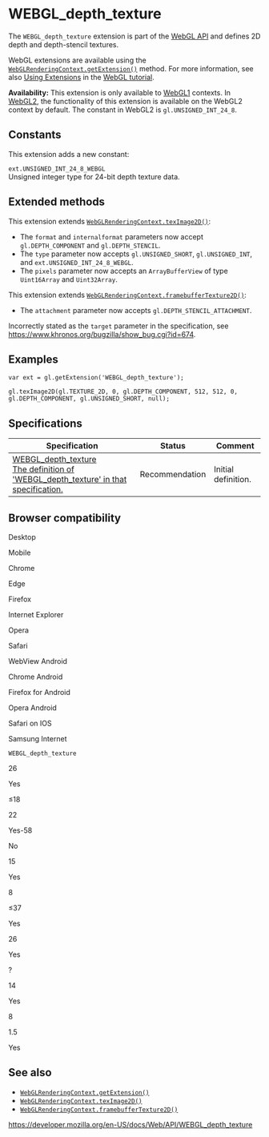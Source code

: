 WEBGL\_depth\_texture
=====================

The `WEBGL_depth_texture` extension is part of the [WebGL API](webgl_api) and defines 2D depth and depth-stencil textures.

WebGL extensions are available using the [`WebGLRenderingContext.getExtension()`](webglrenderingcontext/getextension) method. For more information, see also [Using Extensions](webgl_api/using_extensions) in the [WebGL tutorial](webgl_api/tutorial).

**Availability:** This extension is only available to [WebGL1](webglrenderingcontext) contexts. In [WebGL2](webgl2renderingcontext), the functionality of this extension is available on the WebGL2 context by default. The constant in WebGL2 is `gl.UNSIGNED_INT_24_8`.

Constants
---------

This extension adds a new constant:

`ext.UNSIGNED_INT_24_8_WEBGL`  
Unsigned integer type for 24-bit depth texture data.

Extended methods
----------------

This extension extends [`WebGLRenderingContext.texImage2D()`](webglrenderingcontext/teximage2d):

-   The `format` and `internalformat` parameters now accept `gl.DEPTH_COMPONENT` and `gl.DEPTH_STENCIL`.
-   The `type` parameter now accepts `gl.UNSIGNED_SHORT`, `gl.UNSIGNED_INT`, and `ext.UNSIGNED_INT_24_8_WEBGL`.
-   The `pixels` parameter now accepts an `ArrayBufferView` of type `Uint16Array` and `Uint32Array`.

This extension extends [`WebGLRenderingContext.framebufferTexture2D()`](webglrenderingcontext/framebuffertexture2d):

-   The `attachment` parameter now accepts `gl.DEPTH_STENCIL_ATTACHMENT`.

Incorrectly stated as the `target` parameter in the specification, see <https://www.khronos.org/bugzilla/show_bug.cgi?id=674>.

Examples
--------

    var ext = gl.getExtension('WEBGL_depth_texture');

    gl.texImage2D(gl.TEXTURE_2D, 0, gl.DEPTH_COMPONENT, 512, 512, 0, gl.DEPTH_COMPONENT, gl.UNSIGNED_SHORT, null);

Specifications
--------------

<table><thead><tr class="header"><th>Specification</th><th>Status</th><th>Comment</th></tr></thead><tbody><tr class="odd"><td><a href="https://www.khronos.org/registry/webgl/extensions/WEBGL_depth_texture/">WEBGL_depth_texture<br />
<span class="small">The definition of 'WEBGL_depth_texture' in that specification.</span></a></td><td><span class="spec-rec">Recommendation</span></td><td>Initial definition.</td></tr></tbody></table>

Browser compatibility
---------------------

Desktop

Mobile

Chrome

Edge

Firefox

Internet Explorer

Opera

Safari

WebView Android

Chrome Android

Firefox for Android

Opera Android

Safari on IOS

Samsung Internet

`WEBGL_depth_texture`

26

Yes

≤18

22

Yes-58

No

15

Yes

8

≤37

Yes

26

Yes

?

14

Yes

8

1.5

Yes

See also
--------

-   [`WebGLRenderingContext.getExtension()`](webglrenderingcontext/getextension)
-   [`WebGLRenderingContext.texImage2D()`](webglrenderingcontext/teximage2d)
-   [`WebGLRenderingContext.framebufferTexture2D()`](webglrenderingcontext/framebuffertexture2d)

<a href="https://developer.mozilla.org/en-US/docs/Web/API/WEBGL_depth_texture" class="_attribution-link">https://developer.mozilla.org/en-US/docs/Web/API/WEBGL_depth_texture</a>
